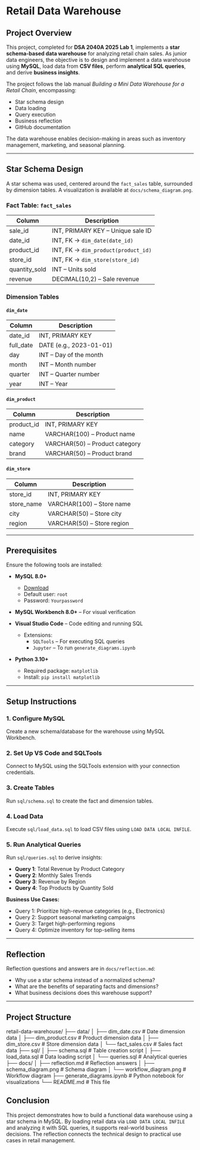 # Retail Data Warehouse

## Project Overview

This project, completed for **DSA 2040A 2025 Lab 1**, implements a **star schema-based data warehouse** for analyzing retail chain sales. As junior data engineers, the objective is to design and implement a data warehouse using **MySQL**, load data from **CSV files**, perform **analytical SQL queries**, and derive **business insights**.

The project follows the lab manual *Building a Mini Data Warehouse for a Retail Chain*, encompassing:

- Star schema design  
- Data loading  
- Query execution  
- Business reflection  
- GitHub documentation

The data warehouse enables decision-making in areas such as inventory management, marketing, and seasonal planning.

---

## Star Schema Design

A star schema was used, centered around the `fact_sales` table, surrounded by dimension tables. A visualization is available at `docs/schema_diagram.png`.

### Fact Table: `fact_sales`

| Column        | Description                              |
|---------------|------------------------------------------|
| sale_id       | INT, PRIMARY KEY – Unique sale ID        |
| date_id       | INT, FK → `dim_date(date_id)`            |
| product_id    | INT, FK → `dim_product(product_id)`      |
| store_id      | INT, FK → `dim_store(store_id)`          |
| quantity_sold | INT – Units sold                         |
| revenue       | DECIMAL(10,2) – Sale revenue             |

### Dimension Tables

#### `dim_date`

| Column    | Description              |
|-----------|--------------------------|
| date_id   | INT, PRIMARY KEY         |
| full_date | DATE (e.g., 2023-01-01)  |
| day       | INT – Day of the month   |
| month     | INT – Month number       |
| quarter   | INT – Quarter number     |
| year      | INT – Year               |

#### `dim_product`

| Column   | Description                    |
|----------|--------------------------------|
| product_id | INT, PRIMARY KEY             |
| name     | VARCHAR(100) – Product name    |
| category | VARCHAR(50) – Product category |
| brand    | VARCHAR(50) – Product brand    |

#### `dim_store`

| Column     | Description                |
|------------|----------------------------|
| store_id   | INT, PRIMARY KEY           |
| store_name | VARCHAR(100) – Store name  |
| city       | VARCHAR(50) – Store city   |
| region     | VARCHAR(50) – Store region |

---

## Prerequisites

Ensure the following tools are installed:

- **MySQL 8.0+**
  - [Download](https://dev.mysql.com/)
  - Default user: `root`
  - Password: `Yourpassword`

- **MySQL Workbench 8.0+** – For visual verification  
- **Visual Studio Code** – Code editing and running SQL

  - Extensions:
    - `SQLTools` – For executing SQL queries
    - `Jupyter` – To run `generate_diagrams.ipynb`

- **Python 3.10+**
  - Required package: `matplotlib`  
  - Install: `pip install matplotlib`

---

## Setup Instructions

### 1. Configure MySQL
Create a new schema/database for the warehouse using MySQL Workbench.

### 2. Set Up VS Code and SQLTools
Connect to MySQL using the SQLTools extension with your connection credentials.

### 3. Create Tables
Run `sql/schema.sql` to create the fact and dimension tables.

### 4. Load Data
Execute `sql/load_data.sql` to load CSV files using `LOAD DATA LOCAL INFILE`.

### 5. Run Analytical Queries
Run `sql/queries.sql` to derive insights:

- **Query 1**: Total Revenue by Product Category  
- **Query 2**: Monthly Sales Trends  
- **Query 3**: Revenue by Region  
- **Query 4**: Top Products by Quantity Sold  

**Business Use Cases:**

- Query 1: Prioritize high-revenue categories (e.g., Electronics)
- Query 2: Support seasonal marketing campaigns
- Query 3: Target high-performing regions
- Query 4: Optimize inventory for top-selling items

---

## Reflection

Reflection questions and answers are in `docs/reflection.md`:

- Why use a star schema instead of a normalized schema?
- What are the benefits of separating facts and dimensions?
- What business decisions does this warehouse support?

---

## Project Structure

retail-data-warehouse/
├── data/
│ ├── dim_date.csv # Date dimension data
│ ├── dim_product.csv # Product dimension data
│ ├── dim_store.csv # Store dimension data
│ └── fact_sales.csv # Sales fact data
├── sql/
│ ├── schema.sql # Table creation script
│ ├── load_data.sql # Data loading script
│ └── queries.sql # Analytical queries
├── docs/
│ ├── reflection.md # Reflection answers
│ ├── schema_diagram.png # Schema diagram
│ └── workflow_diagram.png # Workflow diagram
├── generate_diagrams.ipynb # Python notebook for visualizations
└── README.md # This file


## Conclusion

This project demonstrates how to build a functional data warehouse using a star schema in MySQL. By loading retail data via `LOAD DATA LOCAL INFILE` and analyzing it with SQL queries, it supports real-world business decisions. The reflection connects the technical design to practical use cases in retail management.
